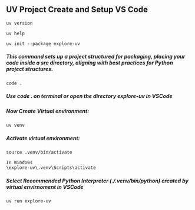 ## UV Project Create and Setup VS Code

```
uv version

uv help

uv init --package explore-uv
```

##### This command sets up a project structured for packaging, placing your code inside a src directory, aligning with best practices for Python project structures.

```
code .
```

##### Use code . on terminal or open the directory explore-uv in VSCode

##### Now Create Virtual environment:

```
uv venv
```

##### Activate virtual environment:

```
source .venv/bin/activate

In Windows 
\explore-uv\.venv\Scripts\activate
```

##### Select Recommended Python Interpreter (./.venv/bin/python) created by virtual envirnoment in VSCode

```
uv run explore-uv
```